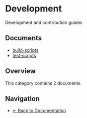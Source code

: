 # Development

Development and contribution guides

## Documents

- [build-scripts](./build-scripts.md)
- [test-scripts](./test-scripts.md)

## Overview

This category contains 2 documents.

## Navigation

- [← Back to Documentation](../)
